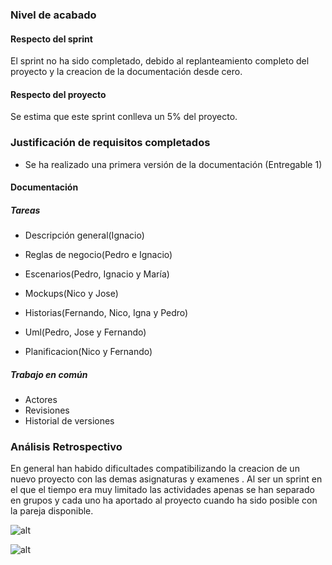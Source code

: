 ### Nivel de acabado
#### Respecto del sprint
El sprint no ha sido completado, debido al replanteamiento completo del proyecto y la creacion de la documentación desde cero.
#### Respecto del proyecto
Se estima que este sprint conlleva un 5% del proyecto.

### Justificación de requisitos completados
- Se ha realizado una primera versión de la documentación (Entregable 1)

#### Documentación
##### Tareas 
- Descripción general(Ignacio)

- Reglas de negocio(Pedro e Ignacio)

- Escenarios(Pedro, Ignacio y María) 

- Mockups(Nico y Jose)

- Historias(Fernando, Nico, Igna y Pedro)

- Uml(Pedro, Jose y Fernando)

- Planificacion(Nico y Fernando)

##### Trabajo en común
- Actores
- Revisiones
- Historial de versiones



### Análisis Retrospectivo
En general han habido dificultades compatibilizando la creacion de un nuevo proyecto con las demas asignaturas y examenes .
Al ser un sprint en el que el tiempo era muy limitado las actividades apenas se han separado en grupos y cada uno ha aportado al proyecto cuando ha sido posible con la pareja disponible.

![alt](https://github.com/gii-is-DP1/dp1-2020-g1-08/blob/master/sprints/Tiempo%20invertido%20individual%20Sprint%202.png)

![alt](https://github.com/gii-is-DP1/dp1-2020-g1-08/blob/master/sprints/Tiempo%20invertido%20total%20Sprint%202.png)

